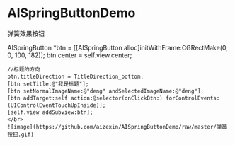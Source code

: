 # AISpringButtonDemo
弹簧效果按钮
</p>
AISpringButton *btn = [[AISpringButton alloc]initWithFrame:CGRectMake(0, 0, 100, 182)];
    btn.center = self.view.center;
    
    //标题的方向
    btn.titleDirection = TitleDirection_bottom;
    [btn setTitle:@"我是标题"];
    [btn setNormalImageName:@"deng" andSelectedImageName:@"deng"];
    [btn addTarget:self action:@selector(onClickBtn:) forControlEvents:(UIControlEventTouchUpInside)];
    [self.view addSubview:btn];
    </br>
    ![image](https://github.com/aizexin/AISpringButtonDemo/raw/master/弹簧按钮.gif) 
